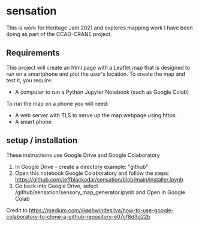 # sensation
This is work for Heritage Jam 2021 and explores mapping work I have been doing as part of the CCAD-CRANE project.

## Requirements
This project will create an html page with a Leaflet map that is designed to run on a smartphone and plot the user's location.
To create the map and test it, you require:
* A computer to run a Python Jupyter Notebook (such as Google Colab)

To run the map on a phone you will need:
* A web server with TLS to serve up the map webpage using https.
* A smart phone


## setup / installation
These instructions use Google Drive and Google Colaboratory

1. In Google Drive - create a directory example: "github"
2. Open this notebook Google Colaboratory and follow the steps:  https://github.com/jeffblackadar/sensation/blob/main/installer.ipynb
3. Go back into Google Drive, select /github/sensation/sensory_map_generator.ipynb and Open in Google Colab




Credit to https://medium.com/@ashwindesilva/how-to-use-google-colaboratory-to-clone-a-github-repository-e07cf8d3d22b
